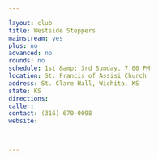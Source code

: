 ```yaml
---

layout: club
title: Westside Steppers
mainstream: yes
plus: no
advanced: no
rounds: no
schedule: 1st &amp; 3rd Sunday, 7:00 PM
location: St. Francis of Assisi Church
address: St. Clare Hall, Wichita, KS
state: KS
directions: 
caller: 
contact: (316) 670-0098
website: 



---
```


